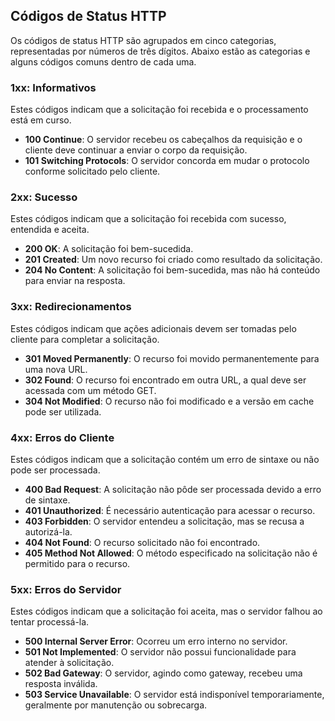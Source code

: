 ## Códigos de Status HTTP

Os códigos de status HTTP são agrupados em cinco categorias, representadas por números de três dígitos. Abaixo estão as categorias e alguns códigos comuns dentro de cada uma.

### 1xx: Informativos
Estes códigos indicam que a solicitação foi recebida e o processamento está em curso.

- **100 Continue**: O servidor recebeu os cabeçalhos da requisição e o cliente deve continuar a enviar o corpo da requisição.
- **101 Switching Protocols**: O servidor concorda em mudar o protocolo conforme solicitado pelo cliente.

### 2xx: Sucesso
Estes códigos indicam que a solicitação foi recebida com sucesso, entendida e aceita.

- **200 OK**: A solicitação foi bem-sucedida.
- **201 Created**: Um novo recurso foi criado como resultado da solicitação.
- **204 No Content**: A solicitação foi bem-sucedida, mas não há conteúdo para enviar na resposta.

### 3xx: Redirecionamentos
Estes códigos indicam que ações adicionais devem ser tomadas pelo cliente para completar a solicitação.

- **301 Moved Permanently**: O recurso foi movido permanentemente para uma nova URL.
- **302 Found**: O recurso foi encontrado em outra URL, a qual deve ser acessada com um método GET.
- **304 Not Modified**: O recurso não foi modificado e a versão em cache pode ser utilizada.

### 4xx: Erros do Cliente
Estes códigos indicam que a solicitação contém um erro de sintaxe ou não pode ser processada.

- **400 Bad Request**: A solicitação não pôde ser processada devido a erro de sintaxe.
- **401 Unauthorized**: É necessário autenticação para acessar o recurso.
- **403 Forbidden**: O servidor entendeu a solicitação, mas se recusa a autorizá-la.
- **404 Not Found**: O recurso solicitado não foi encontrado.
- **405 Method Not Allowed**: O método especificado na solicitação não é permitido para o recurso.

### 5xx: Erros do Servidor
Estes códigos indicam que a solicitação foi aceita, mas o servidor falhou ao tentar processá-la.

- **500 Internal Server Error**: Ocorreu um erro interno no servidor.
- **501 Not Implemented**: O servidor não possui funcionalidade para atender à solicitação.
- **502 Bad Gateway**: O servidor, agindo como gateway, recebeu uma resposta inválida.
- **503 Service Unavailable**: O servidor está indisponível temporariamente, geralmente por manutenção ou sobrecarga.